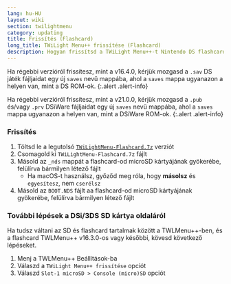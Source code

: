 ```yaml
---
lang: hu-HU
layout: wiki
section: twilightmenu
category: updating
title: Frissítés (Flashcard)
long_title: TWiLight Menu++ frissítése (Flashcard)
description: Hogyan frissítsd a TWiLight Menu++-t Nintendo DS flashcard-ra
---
```


Ha régebbi verzióról frissítesz, mint a v16.4.0, kérjük mozgasd a `.sav` DS játék fájljaidat egy új `saves` nevű mappába, ahol a `saves` mappa ugyanazon a helyen van, mint a DS ROM-ok.
{:.alert .alert-info}

Ha régebbi verzióról frissítesz, mint a v21.0.0, kérjük mozgasd a `.pub` és/vagy `.prv` DSiWare fájljaidat egy új `saves` nevű mappába, ahol a `saves` mappa ugyanazon a helyen van, mint a DSiWare ROM-ok.
{:.alert .alert-info}

### Frissítés
1. Töltsd le a legutolsó [`TWiLightMenu-Flashcard.7z`](https://github.com/DS-Homebrew/TWiLightMenu/releases/latest/download/TWiLightMenu-Flashcard.7z) verziót
1. Csomagold ki `TWiLightMenu-Flashcard.7z` fájlt
1. Másold az `_nds` mappát a flashcard-od microSD kártyájának gyökerébe, felülírva bármilyen létező fájlt
   - Ha macOS-t használsz, győződ meg róla, hogy **másolsz** és `egyesítesz`, nem `cserélsz`
1. Másold az `BOOT.NDS` fájlt aa flashcard-od microSD kártyájának gyökerébe, felülírva bármilyen létező fájlt

### További lépések a DSi/3DS SD kártya oldaláról

Ha tudsz váltani az SD és flashcard tartalmak között a TWLMenu++-ben, és a flashcard TWLMenu++ v16.3.0-os vagy későbbi, kövesd következő lépéseket.

1. Menj a TWLMenu++ Beállítások-ba
1. Válaszd a `TWiLight Menu++ frissítése` opciót
1. Válaszd `Slot-1 microSD > Console (micro)SD` opciót
